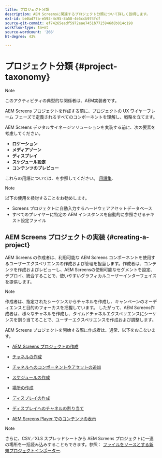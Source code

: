 ```yaml
---
title: プロジェクト分類
description: AEM Screensに関連するプロジェクト分類について詳しく説明します。
exl-id: be0ad77a-e593-4c95-8a58-4e5ccb974fcf
source-git-commit: ef74265eadf5972eae7451b7725946d8b014c198
workflow-type: tm+mt
source-wordcount: '266'
ht-degree: 43%

---
```


# プロジェクト分類 {#project-taxonomy}

>[!NOTE]
>
>このアクティビティの典型的な関係者は、AEM実装者です。

AEM Screens プロジェクトを作成する前に、プロジェクトの UX ワイヤーフレーム フェーズで定義されるすべてのコンポーネントを理解し、戦略を立てます。

AEM Screens デジタルサイネージソリューションを実装する前に、次の要素を考慮してください。

* **ロケーション**
* **メディアゾーン**
* **ディスプレイ**
* **スケジュール設定**
* **コンテンツのプレビュー**

これらの用語については、を参照してください。 [用語集](https://experienceleague.adobe.com/en/docs/experience-manager-screens/user-guide/overview/screens-glossary).

>[!NOTE]
>
>以下の使用を検討することをお勧めします。
>
>* Screens プロジェクトに自動入力するハードウェアアセットデータベース
>* すべてのプレイヤーに特定の AEM インスタンスを自動的に参照させるテキスト設定ファイル

## AEM Screens プロジェクトの実装 {#creating-a-project}

AEM Screens の作成者は、利用可能な AEM Screens コンポーネントを使用するユーザーエクスペリエンスの作成および管理を担当します。作成者は、コンテンツを作成およびレビューし、AEM Screensの使用可能なセグメントを設定、デプロイ、統合することで、使いやすいグラフィカルユーザーインターフェイスを提供します。

>[!NOTE]
>
>作成者は、指定されたシーケンスからチャネルを作成し、キャンペーンのオーディエンスと目的のフォーカスを把握しています。 したがって、AEM Screens作成者は、様々なチャネルを作成し、タイムドチャネルエクスペリエンスにシーケンスを割り当てることで、ユーザーエクスペリエンスを作成および調整します。

AEM Screens プロジェクトを開始する際に作成者は、通常、以下をおこないます。

* [AEM Screens プロジェクトの作成](https://experienceleague.adobe.com/en/docs/experience-manager-screens/user-guide/authoring/setting-up-projects/creating-a-screens-project)
* [チャネルの作成](https://experienceleague.adobe.com/en/docs/experience-manager-screens/user-guide/authoring/setting-up-projects/managing-channels)
* [チャネルへのコンポーネントやアセットの追加](https://experienceleague.adobe.com/en/docs/experience-manager-screens/user-guide/authoring/product-features/adding-components-to-a-channel)
* [スケジュールの作成](https://experienceleague.adobe.com/en/docs/experience-manager-screens/user-guide/authoring/setting-up-projects/managing-schedules)
* [場所の作成](https://experienceleague.adobe.com/en/docs/experience-manager-screens/user-guide/authoring/setting-up-projects/managing-locations)
* [ディスプレイの作成](https://experienceleague.adobe.com/en/docs/experience-manager-screens/user-guide/authoring/setting-up-projects/managing-displays)
* [ディスプレイへのチャネルの割り当て](https://experienceleague.adobe.com/en/docs/experience-manager-screens/user-guide/authoring/setting-up-projects/assigning-channels/channel-assignment)

* [AEM Screens Player でのコンテンツの表示](https://experienceleague.adobe.com/en/docs/experience-manager-screens/user-guide/administering/working-with-screens-player)

>[!NOTE]
>さらに、CSV／XLS スプレッドシートから AEM Screens プロジェクトに一連の場所を一括読み込みすることもできます。参照： [ファイルをソースとする新規プロジェクトインポーター](https://experienceleague.adobe.com/en/docs/experience-manager-screens/user-guide/administering/project-importer).
